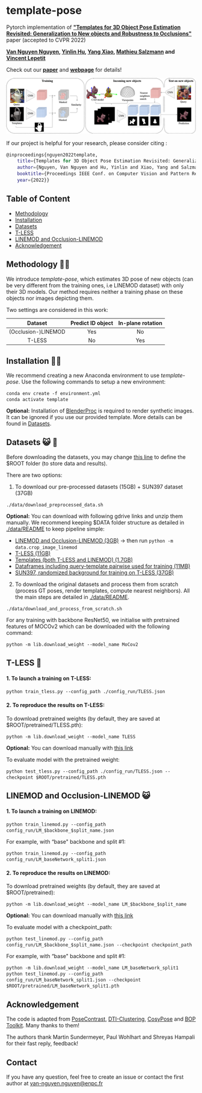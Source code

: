 # template-pose
Pytorch implementation of [**"Templates for 3D Object Pose Estimation Revisited: Generalization to New objects and Robustness to Occlusions"**](https://arxiv.org/abs/2203.17234) paper (accepted to CVPR 2022)

**[Van Nguyen Nguyen](https://nv-nguyen.github.io/), 
[Yinlin Hu](https://yinlinhu.github.io/), 
[Yang Xiao](https://youngxiao13.github.io/), 
[Mathieu Salzmann](https://people.epfl.ch/mathieu.salzmann) and 
[Vincent Lepetit](https://vincentlepetit.github.io/)**

Check out our [**paper**](https://arxiv.org/abs/2203.17234) and [**webpage**](https://nv-nguyen.github.io/template-pose/) for details!

![figures/method.png](figures/method.png)

If our project is helpful for your research, please consider citing : 
``` Bash
@inproceedings{nguyen2022template,
    title={Templates for 3D Object Pose Estimation Revisited: Generalization to New objects and Robustness to Occlusions},
    author={Nguyen, Van Nguyen and Hu, Yinlin and Xiao, Yang and Salzmann, Mathieu and Lepetit, Vincent},
    booktitle={Proceedings IEEE Conf. on Computer Vision and Pattern Recognition (CVPR)},
    year={2022}}
```
## Table of Content
* [Methodology](#Methodology)
* [Installation](#Installation)
* [Datasets](#Datasets)
* [T-LESS](#T-LESS)
* [LINEMOD and Occlusion-LINEMOD](#LINEMOD)
* [Acknowledgement](#Acknowledgement)
## Methodology :student:

We introduce *template-pose*, which estimates 3D pose of new objects (can be very different
from the training ones, i.e LINEMOD dataset) with only their 3D models. Our method requires neither a training phase
on these objects nor images depicting them.


Two settings are considered in this work:

|       Dataset       |    Predict ID object    | In-plane rotation | 
|:-------------------:|:-----------------------:|:-----------------:|
| (Occlusion-)LINEMOD |           Yes           |        No         |
|       T-LESS        |           No            |        Yes        |

## Installation :man_mechanic:

We recommend creating a new Anaconda environment to use *template-pose*. Use the following commands to setup a new environment:
```
conda env create -f environment.yml
conda activate template
```
**Optional:** Installation of [BlenderProc](https://github.com/DLR-RM/BlenderProc) is required to render synthetic images. It can be ignored if you use our provided template. More details can be found in [Datasets](#Datasets).
## Datasets :smiley_cat: :electric_plug:
Before downloading the datasets, you may change [this line](https://github.com/nv-nguyen/template-pose/blob/main/config.json#L2) to define the $ROOT folder (to store data and results). 

There are two options:
1. To download our pre-processed datasets (15GB) + SUN397 dataset (37GB)
```
./data/download_preprocessed_data.sh
```
**Optional:** You can download with following gdrive links and unzip them manually. We recommend keeping $DATA folder structure as detailed in [./data/README](https://github.com/nv-nguyen/template-pose/blob/main/data/README.md) to keep pipeline simple:
- [LINEMOD and Occlusion-LINEMOD (3GB)](https://drive.google.com/file/d/1XkQBt01nlfCbFuBsPMfSHlcNIzShn7e7/view?usp=sharing) -> then run ```python -m data.crop_image_linemod```
- [T-LESS (11GB)](https://drive.google.com/file/d/1d2GoswrnvcTlwFi_LWoCiy1uS5OkCiF1/view?usp=sharing)
- [Templates (both T-LESS and LINEMOD) (1.7GB)](https://drive.google.com/file/d/17_2SlfVtu9qYo82zPtqjL_GF99OWJvF5/view?usp=sharing)
- [Dataframes including query-template pairwise used for training (11MB)](https://drive.google.com/file/d/10XVLb-DFIayBu7RZCnsm7NuG0vPZOaTc/view?usp=sharing)
- [SUN397, randomized background for training on T-LESS (37GB)](vision.princeton.edu/projects/2010/SUN/SUN397.tar.gz)

2. To download the original datasets and process them from scratch (process GT poses, render templates, compute nearest neighbors). All the main steps are detailed in [./data/README](https://github.com/nv-nguyen/template-pose/blob/main/data/README.md).
```
./data/download_and_process_from_scratch.sh
```
For any training with backbone ResNet50, we initialise with pretrained features of MOCOv2 which can be downloaded with the following command:
```
python -m lib.download_weight --model_name MoCov2
```
## T-LESS :electric_plug:
#### 1. To launch a training on T-LESS:
```
python train_tless.py --config_path ./config_run/TLESS.json
```
#### 2. To reproduce the results on T-LESS:
To download pretrained weights (by default, they are saved at $ROOT/pretrained/TLESS.pth):
```
python -m lib.download_weight --model_name TLESS
```
**Optional:** You can download manually with [this link](https://drive.google.com/drive/folders/11SQYPrG3pX31Qszf8R13s7Aaa5MO57lb?usp=sharing)

To evaluate model with the pretrained weight:
```
python test_tless.py --config_path ./config_run/TLESS.json --checkpoint $ROOT/pretrained/TLESS.pth
```

## LINEMOD and Occlusion-LINEMOD :smiley_cat:
#### 1. To launch a training on LINEMOD:
```
python train_linemod.py --config_path config_run/LM_$backbone_$split_name.json
```
For example, with “base" backbone and split #1:
```
python train_linemod.py --config_path config_run/LM_baseNetwork_split1.json
```

#### 2. To reproduce the results on LINEMOD:
To download pretrained weights (by default, they are saved at $ROOT/pretrained):
```
python -m lib.download_weight --model_name LM_$backbone_$split_name
```
**Optional:** You can download manually with [this link](https://drive.google.com/drive/folders/11SQYPrG3pX31Qszf8R13s7Aaa5MO57lb?usp=sharing)

To evaluate model with a checkpoint_path:
```
python test_linemod.py --config_path config_run/LM_$backbone_$split_name.json --checkpoint checkpoint_path
```
For example, with “base" backbone and split #1:
```
python -m lib.download_weight --model_name LM_baseNetwork_split1
python test_linemod.py --config_path config_run/LM_baseNetwork_split1.json --checkpoint $ROOT/pretrained/LM_baseNetwork_split1.pth
```
## Acknowledgement

The code is adapted from [PoseContrast](https://github.com/YoungXIAO13/PoseContrast), [DTI-Clustering](https://github.com/monniert/dti-clustering), [CosyPose](https://github.com/ylabbe/cosypose) and [BOP Toolkit](https://github.com/thodan/bop_toolkit). Many thanks to them!

The authors thank Martin Sundermeyer, Paul Wohlhart and Shreyas Hampali for their fast reply, feedback!

## Contact
If you have any question, feel free to create an issue or contact the first author at van-nguyen.nguyen@enpc.fr